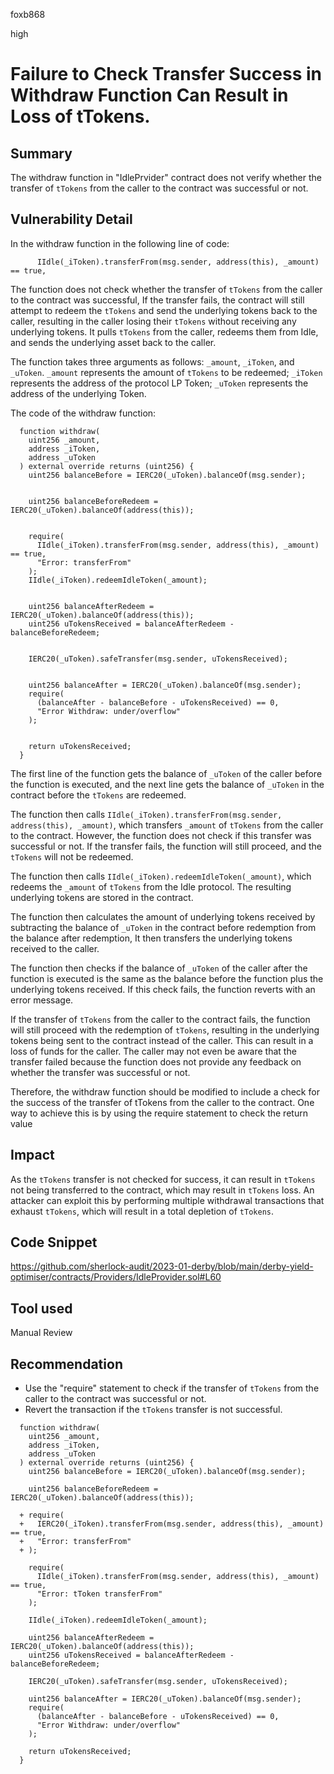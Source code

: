 foxb868

high

# Failure to Check Transfer Success in Withdraw Function Can Result in Loss of tTokens.

## Summary
The withdraw function in "IdlePrvider" contract does not verify whether the transfer of `tTokens` from the caller to the contract was successful or not.

## Vulnerability Detail
In the withdraw function in the following line of code:
```solidity
      IIdle(_iToken).transferFrom(msg.sender, address(this), _amount) == true,
```
The function does not check whether the transfer of `tTokens` from the caller to the contract was successful, If the transfer fails, the contract will still attempt to redeem the `tTokens` and send the underlying tokens back to the caller, resulting in the caller losing their `tTokens` without receiving any underlying tokens.
It pulls `tTokens` from the caller, redeems them from Idle, and sends the underlying asset back to the caller.

The function takes three arguments as follows: `_amount`, `_iToken`, and `_uToken`. `_amount` represents the amount of `tTokens` to be redeemed; `_iToken` represents the address of the protocol LP Token; `_uToken` represents the address of the underlying Token.

The code of the withdraw function:
```solidity
  function withdraw(
    uint256 _amount,
    address _iToken,
    address _uToken
  ) external override returns (uint256) {
    uint256 balanceBefore = IERC20(_uToken).balanceOf(msg.sender);


    uint256 balanceBeforeRedeem = IERC20(_uToken).balanceOf(address(this));


    require(
      IIdle(_iToken).transferFrom(msg.sender, address(this), _amount) == true,
      "Error: transferFrom"
    );
    IIdle(_iToken).redeemIdleToken(_amount);


    uint256 balanceAfterRedeem = IERC20(_uToken).balanceOf(address(this));
    uint256 uTokensReceived = balanceAfterRedeem - balanceBeforeRedeem;


    IERC20(_uToken).safeTransfer(msg.sender, uTokensReceived);


    uint256 balanceAfter = IERC20(_uToken).balanceOf(msg.sender);
    require(
      (balanceAfter - balanceBefore - uTokensReceived) == 0,
      "Error Withdraw: under/overflow"
    );


    return uTokensReceived;
  }
```
The first line of the function gets the balance of `_uToken` of the caller before the function is executed, and the next line gets the balance of `_uToken` in the contract before the `tTokens` are redeemed.

The function then calls `IIdle(_iToken).transferFrom(msg.sender, address(this), _amount)`, which transfers `_amount` of `tTokens` from the caller to the contract. 
However, the function does not check if this transfer was successful or not. If the transfer fails, the function will still proceed, and the `tTokens` will not be redeemed.

The function then calls `IIdle(_iToken).redeemIdleToken(_amount)`, which redeems the `_amount` of `tTokens` from the Idle protocol. 
The resulting underlying tokens are stored in the contract.

The function then calculates the amount of underlying tokens received by subtracting the balance of `_uToken` in the contract before redemption from the balance after redemption, It then transfers the underlying tokens received to the caller.

The function then checks if the balance of `_uToken` of the caller after the function is executed is the same as the balance before the function plus the underlying tokens received. If this check fails, the function reverts with an error message.

If the transfer of `tTokens` from the caller to the contract fails, the function will still proceed with the redemption of `tTokens`, resulting in the underlying tokens being sent to the contract instead of the caller. This can result in a loss of funds for the caller. The caller may not even be aware that the transfer failed because the function does not provide any feedback on whether the transfer was successful or not.

Therefore, the withdraw function should be modified to include a check for the success of the transfer of tTokens from the caller to the contract. One way to achieve this is by using the require statement to check the return value

## Impact
As the `tTokens` transfer is not checked for success, it can result in `tTokens` not being transferred to the contract, which may result in `tTokens` loss. 
An attacker can exploit this by performing multiple withdrawal transactions that exhaust `tTokens`, which will result in a total depletion of `tTokens`.

## Code Snippet
https://github.com/sherlock-audit/2023-01-derby/blob/main/derby-yield-optimiser/contracts/Providers/IdleProvider.sol#L60

## Tool used

Manual Review

## Recommendation
* Use the "require" statement to check if the transfer of `tTokens` from the caller to the contract was successful or not.
* Revert the transaction if the `tTokens` transfer is not successful.
```solidity
  function withdraw(
    uint256 _amount,
    address _iToken,
    address _uToken
  ) external override returns (uint256) {
    uint256 balanceBefore = IERC20(_uToken).balanceOf(msg.sender);

    uint256 balanceBeforeRedeem = IERC20(_uToken).balanceOf(address(this));

  + require(
  +   IERC20(_iToken).transferFrom(msg.sender, address(this), _amount) == true,
  +   "Error: transferFrom"
  + );
    
    require(
      IIdle(_iToken).transferFrom(msg.sender, address(this), _amount) == true,
      "Error: tToken transferFrom"
    );
    
    IIdle(_iToken).redeemIdleToken(_amount);

    uint256 balanceAfterRedeem = IERC20(_uToken).balanceOf(address(this));
    uint256 uTokensReceived = balanceAfterRedeem - balanceBeforeRedeem;

    IERC20(_uToken).safeTransfer(msg.sender, uTokensReceived);

    uint256 balanceAfter = IERC20(_uToken).balanceOf(msg.sender);
    require(
      (balanceAfter - balanceBefore - uTokensReceived) == 0,
      "Error Withdraw: under/overflow"
    );

    return uTokensReceived;
  }
```